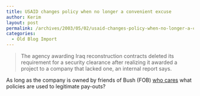 ```yaml
---
title: USAID changes policy when no longer a convenient excuse
author: Kerim
layout: post
permalink: /archives/2003/05/02/usaid-changes-policy-when-no-longer-a-convenient-excuse/
categories:
  - Old Blog Import
---
```


>   The agency awarding Iraq reconstruction contracts deleted its requirement for a security clearance after realizing it awarded a project to a company that lacked one, an internal report says.


As long as the company is owned by friends of Bush (FOB) <a href="http://www.boston.com/dailynews/119/economy/USAID_ignored_its_rule_on_secuP.shtml" onclick="_gaq.push(['_trackEvent', 'outbound-article', 'http://www.boston.com/dailynews/119/economy/USAID_ignored_its_rule_on_secuP.shtml', 'who cares']);" >who cares</a> what policies are used to legitimate pay-outs?

